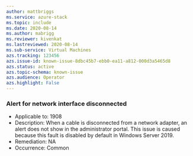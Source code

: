 ```yaml
---
author: mattbriggs
ms.service: azure-stack
ms.topic: include
ms.date: 2020-08-14
ms.author: mabrigg
ms.reviewer: kivenkat
ms.lastreviewed: 2020-08-14
ms.sub-service: Virtual Machines
azs.tracking: 123456
azs.issue-id: known-issue-8dbc45b7-ebb0-ea11-a812-000d3a5465d8
azs.status: active
azs.topic-schema: known-issue
azs.audience: Operator
azs.highlight: False
---
```

### Alert for network interface disconnected

- Applicable to: 1908
- Description: When a cable is disconnected from a network adapter, an alert does not show in the administrator portal. This issue is caused because this fault is disabled by default in Windows Server 2019. 
- Remediation: NA
- Occurrence: Common